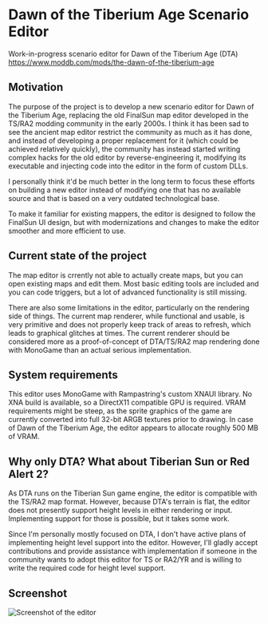 # Dawn of the Tiberium Age Scenario Editor

Work-in-progress scenario editor for Dawn of the Tiberium Age (DTA) https://www.moddb.com/mods/the-dawn-of-the-tiberium-age

## Motivation

The purpose of the project is to develop a new scenario editor for Dawn of the Tiberium Age, 
replacing the old FinalSun map editor developed in the TS/RA2 modding community in the early 2000s.
I think it has been sad to see the ancient map editor restrict the community as much as it has done,
and instead of developing a proper replacement for it (which could be achieved relatively quickly),
the community has instead started writing complex hacks for the old editor by reverse-engineering it,
modifying its executable and injecting code into the editor in the form of custom DLLs.

I personally think it'd be much better in the long term to focus these efforts on building a new editor
instead of modifying one that has no available source and that is based on a very outdated technological base.

To make it familiar for existing mappers, the editor is designed to follow the FinalSun UI design,
but with modernizations and changes to make the editor smoother and more efficient to use.

## Current state of the project

The map editor is crrently not able to actually create maps, but you can open existing maps and edit them.
Most basic editing tools are included and you can code triggers, but a lot of advanced functionality is still missing.

There are also some limitations in the editor, particularly on the rendering side of things.
The current map renderer, while functional and usable, is very primitive and does not
properly keep track of areas to refresh, which leads to graphical glitches at times.
The current renderer should be considered more as a proof-of-concept of DTA/TS/RA2 map
rendering done with MonoGame than an actual serious implementation.

## System requirements

This editor uses MonoGame with Rampastring's custom XNAUI library. 
No XNA build is available, so a DirectX11 compatible GPU is required.
VRAM requirements might be steep, as the sprite graphics of the game are currently
converted into full 32-bit ARGB textures prior to drawing. In case of
Dawn of the Tiberium Age, the editor appears to allocate roughly 500 MB of VRAM.

## Why only DTA? What about Tiberian Sun or Red Alert 2?

As DTA runs on the Tiberian Sun game engine, the editor is compatible with the TS/RA2 map format. 
However, because DTA's terrain is flat, the editor does not presently support height levels in
either rendering or input. Implementing support for those is possible, but it takes some work.

Since I'm personally mostly focused on DTA, I don't have active plans of implementing height
level support into the editor. However, I'll gladly accept contributions and provide assistance
with implementation if someone in the community wants to adopt this editor for TS or RA2/YR and
is willing to write the required code for height level support.

## Screenshot

![Screenshot of the editor](https://github.com/Rampastring/TSMapEditor/raw/master/mapeditor.jpg "Map Editor Screenshot")
